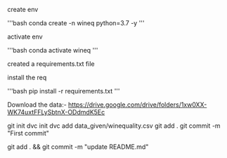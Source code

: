create env

'''bash
conda create -n wineq python=3.7 -y
'''

activate env

'''bash
conda activate wineq
'''

created a requirements.txt file

install the req

'''bash
pip install -r requirements.txt 
'''

Download the data:- https://drive.google.com/drive/folders/1xw0XX-WK74uxtFFLySbtnX-ODdmdK5Ec

git init
dvc init
dvc  add  data_given/winequality.csv
git add .
git commit -m "First commit"

git add . && git commit -m "update README.md"